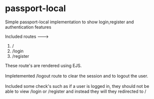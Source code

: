 # passport-local
Simple passport-local implementation to show login,register and authentication features

Included routes ---> <br>
1) / <br>
2) /login <br> 
3) /register <br>

These route's are rendered using EJS. 
<br><br>
Impletemented /logout route to clear the session and to logout the user.
<br><br>
Included some check's such as if a user is logged in, they should not be able to view /login or /register and instead they will they redirected to /
